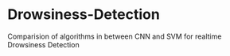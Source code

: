 # Drowsiness-Detection
Comparision of algorithms in between CNN and SVM for realtime Drowsiness Detection
